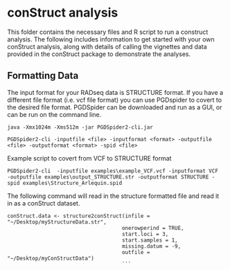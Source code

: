 # conStruct analysis

This folder contains the necessary files and R script to run a construct analysis. The following includes information to get started with your own conStruct analysis, along with details of calling the vignettes and data provided in the conStruct package to demonstrate the analyses. 

## Formatting Data

The input format for your RADseq data is STRUCTURE format. If you have a different file format (i.e. vcf file format) you can use PGDspider to covert to the desired file format. PGDSpider can be downloaded and run as a GUI, or can be run on the command line.

```
java -Xmx1024m -Xms512m -jar PGDSpider2-cli.jar

PGDSpider2-cli -inputfile <file> -inputformat <format> -outputfile <file> -outputformat <format> -spid <file>
```
Example script to covert from VCF to STRUCTURE format
```
PGDSpider2-cli  -inputfile examples\example_VCF.vcf -inputformat VCF
-outputfile examples\output_STRUCTURE.str -outputformat STRUCTURE -spid examples\Structure_Arlequin.spid
```



The following command will read in the structure formatted file and read it in as a conStruct dataset. 
```
conStruct.data <- structure2conStruct(infile = "~/Desktop/myStructureData.str",
                                     onerowperind = TRUE,
                                     start.loci = 3,
                                     start.samples = 1,
                                     missing.datum = -9,
                                     outfile = "~/Desktop/myConStructData")
                                     ```
